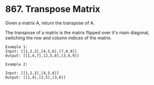 # 867. Transpose Matrix

Given a matrix A, return the transpose of A.

The transpose of a matrix is the matrix flipped over it's main diagonal, switching the row and column indices of the matrix.

```
Example 1:
Input: [[1,2,3],[4,5,6],[7,8,9]]
Output: [[1,4,7],[2,5,8],[3,6,9]]
```
```
Example 2:

Input: [[1,2,3],[4,5,6]]
Output: [[1,4],[2,5],[3,6]]
```